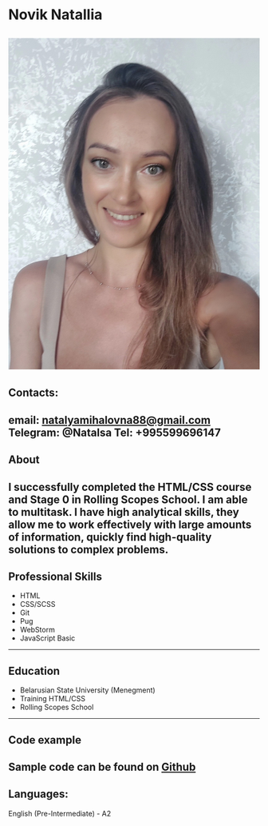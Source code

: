 # Novik Natallia
![foto](/images/foto.jpg)
---
## Contacts: 
email: natalyamihalovna88@gmail.com
Telegram: @Natalsa
Tel: +995599696147
---
## About 
I successfully completed the HTML/CSS course and Stage 0 in Rolling Scopes School.
I am able to multitask. I have high analytical skills, they allow me to work effectively with large amounts of information, quickly find high-quality solutions to complex problems.
---
## Professional Skills
- HTML
- CSS/SCSS
- Git
- Pug
- WebStorm
- JavaScript Basic
---
## Education
- Belarusian State University (Menegment)
- Training HTML/CSS
- Rolling Scopes School
---
## Code example
Sample code can be found on
[Github](https://github.com/NataNovik/) 
---
## Languages:
English (Pre-Intermediate) - A2